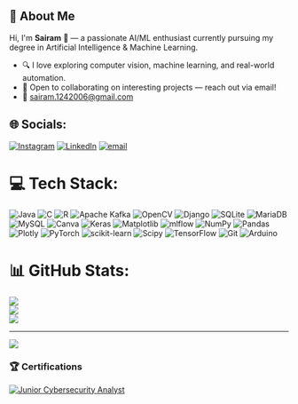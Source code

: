 ## 💫 About Me
Hi, I'm **Sairam** 👋 — a passionate AI/ML enthusiast currently pursuing my degree in Artificial Intelligence & Machine Learning.

- 🔍 I love exploring computer vision, machine learning, and real-world automation.
- 🤝 Open to collaborating on interesting projects — reach out via email!
- 📧 sairam.1242006@gmail.com



## 🌐 Socials:
[![Instagram](https://img.shields.io/badge/Instagram-%23E4405F.svg?logo=Instagram&logoColor=white)](https://instagram.com/sairam_boss) [![LinkedIn](https://img.shields.io/badge/LinkedIn-%230077B5.svg?logo=linkedin&logoColor=white)](https://linkedin.com/in/linkedin.com/in/sairam-s) [![email](https://img.shields.io/badge/Email-D14836?logo=gmail&logoColor=white)](mailto:sairam.1242006@gmail.com) 

# 💻 Tech Stack:
![Java](https://img.shields.io/badge/java-%23ED8B00.svg?style=for-the-badge&logo=openjdk&logoColor=white) ![C](https://img.shields.io/badge/c-%2300599C.svg?style=for-the-badge&logo=c&logoColor=white) ![R](https://img.shields.io/badge/r-%23276DC3.svg?style=for-the-badge&logo=r&logoColor=white) ![Apache Kafka](https://img.shields.io/badge/Apache%20Kafka-000?style=for-the-badge&logo=apachekafka) ![OpenCV](https://img.shields.io/badge/opencv-%23white.svg?style=for-the-badge&logo=opencv&logoColor=white) ![Django](https://img.shields.io/badge/django-%23092E20.svg?style=for-the-badge&logo=django&logoColor=white) ![SQLite](https://img.shields.io/badge/sqlite-%2307405e.svg?style=for-the-badge&logo=sqlite&logoColor=white) ![MariaDB](https://img.shields.io/badge/MariaDB-003545?style=for-the-badge&logo=mariadb&logoColor=white) ![MySQL](https://img.shields.io/badge/mysql-4479A1.svg?style=for-the-badge&logo=mysql&logoColor=white) ![Canva](https://img.shields.io/badge/Canva-%2300C4CC.svg?style=for-the-badge&logo=Canva&logoColor=white) ![Keras](https://img.shields.io/badge/Keras-%23D00000.svg?style=for-the-badge&logo=Keras&logoColor=white) ![Matplotlib](https://img.shields.io/badge/Matplotlib-%23ffffff.svg?style=for-the-badge&logo=Matplotlib&logoColor=black) ![mlflow](https://img.shields.io/badge/mlflow-%23d9ead3.svg?style=for-the-badge&logo=numpy&logoColor=blue) ![NumPy](https://img.shields.io/badge/numpy-%23013243.svg?style=for-the-badge&logo=numpy&logoColor=white) ![Pandas](https://img.shields.io/badge/pandas-%23150458.svg?style=for-the-badge&logo=pandas&logoColor=white) ![Plotly](https://img.shields.io/badge/Plotly-%233F4F75.svg?style=for-the-badge&logo=plotly&logoColor=white) ![PyTorch](https://img.shields.io/badge/PyTorch-%23EE4C2C.svg?style=for-the-badge&logo=PyTorch&logoColor=white) ![scikit-learn](https://img.shields.io/badge/scikit--learn-%23F7931E.svg?style=for-the-badge&logo=scikit-learn&logoColor=white) ![Scipy](https://img.shields.io/badge/SciPy-%230C55A5.svg?style=for-the-badge&logo=scipy&logoColor=%white) ![TensorFlow](https://img.shields.io/badge/TensorFlow-%23FF6F00.svg?style=for-the-badge&logo=TensorFlow&logoColor=white) ![Git](https://img.shields.io/badge/git-%23F05033.svg?style=for-the-badge&logo=git&logoColor=white) ![Arduino](https://img.shields.io/badge/-Arduino-00979D?style=for-the-badge&logo=Arduino&logoColor=white)
# 📊 GitHub Stats:
![](https://github-readme-stats.vercel.app/api?username=sairam-s0&theme=dark&hide_border=false&include_all_commits=false&count_private=false)<br/>
![](https://nirzak-streak-stats.vercel.app/?user=sairam-s0&theme=dark&hide_border=false)<br/>
![](https://github-readme-stats.vercel.app/api/top-langs/?username=sairam-s0&theme=dark&hide_border=false&include_all_commits=false&count_private=false&layout=compact)

---
[![](https://visitcount.itsvg.in/api?id=sairam-s0&icon=0&color=0)](https://visitcount.itsvg.in)

### 🏆 Certifications

[![Junior Cybersecurity Analyst ](https://images.credly.com/size/340x340/images/0e1e4300-d59e-4c6f-8f22-eca48c02b8d3/image.png)](https://www.credly.com/badges/bd229915-6b73-44c6-97d9-56bd471724f2/public_url)

